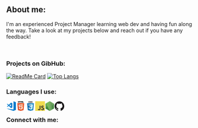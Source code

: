 ## About me:
I'm an experienced Project Manager learning web dev and having fun along the way. Take a look at my projects below and reach out if you have any feedback!

<br />

### Projects on GibHub:

[![ReadMe Card](https://github-readme-stats.vercel.app/api/pin/?username=Trinitui&repo=github-readme-stats)](https://github.com/Trinitui/github-readme-stats)
[![Top Langs](https://github-readme-stats.vercel.app/api/top-langs/?username=Trinitui&layout=compact)](https://github.com/Trintiui/github-readme-stats)
<br />

### Languages I use:
<img align="left" alt="Visual Studio Code" width="26px" src="https://raw.githubusercontent.com/github/explore/80688e429a7d4ef2fca1e82350fe8e3517d3494d/topics/visual-studio-code/visual-studio-code.png" />
<img align="left" alt="HTML5" width="26px" src="https://raw.githubusercontent.com/github/explore/80688e429a7d4ef2fca1e82350fe8e3517d3494d/topics/html/html.png" />
<img align="left" alt="CSS3" width="26px" src="https://raw.githubusercontent.com/github/explore/80688e429a7d4ef2fca1e82350fe8e3517d3494d/topics/css/css.png" />
<img align="left" alt="JavaScript" width="26px" src="https://raw.githubusercontent.com/github/explore/80688e429a7d4ef2fca1e82350fe8e3517d3494d/topics/javascript/javascript.png" />
<img align="left" alt="Node.js" width="26px" src="https://raw.githubusercontent.com/github/explore/80688e429a7d4ef2fca1e82350fe8e3517d3494d/topics/nodejs/nodejs.png" />
<img align="left" alt="GitHub" width="26px" src="https://raw.githubusercontent.com/github/explore/78df643247d429f6cc873026c0622819ad797942/topics/github/github.png" />

<br />

### Connect with me:





<br />
<br />


[twitter]: https://twitter.com/Trinitui174
[instagram]: https://instagram.com/codeSTACKr
[linkedin]: https://www.linkedin.com/in/andrewmwhelan/

